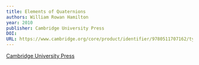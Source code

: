 ```yaml
---
title: Elements of Quaternions
authors: William Rowan Hamilton
year: 2010
publisher: Cambridge University Press
DOI: 
URL: https://www.cambridge.org/core/product/identifier/9780511707162/type/book
---
```


[Cambridge University Press](https://www.cambridge.org/core/product/identifier/9780511707162/type/book)